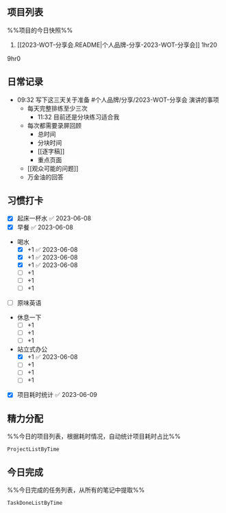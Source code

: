 ## 项目列表
%%项目的今日快照%%
1. [[2023-WOT-分享会.README|个人品牌-分享-2023-WOT-分享会]] 1hr20

9hr0

## 日常记录
- 09:32 写下这三天关于准备 #个人品牌/分享/2023-WOT-分享会 演讲的事项
	- 每天完整排练至少三次
		- 11:32 目前还是分块练习适合我
	- 每次都需要录屏回顾
		- 总时间
		- 分块时间
		- [[逐字稿]]
		- 重点页面
	- [[观众可能的问题]]
	- 万金油的回答

## 习惯打卡
- [x] 起床一杯水 ✅ 2023-06-08
- [x] 早餐 ✅ 2023-06-08
- 喝水
	- [x] +1 ✅ 2023-06-08
	- [x] +1 ✅ 2023-06-08
	- [x] +1 ✅ 2023-06-08
	- [ ] +1
	- [ ] +1
	- [ ] +1
- [ ] 原味英语
- 休息一下
	- [ ] +1
	- [ ] +1
	- [ ] +1
- 站立式办公
	- [x] +1 ✅ 2023-06-08
	- [ ] +1
	- [ ] +1
	- [ ] +1
- [x] 项目耗时统计 ✅ 2023-06-09
		
## 精力分配
%%今日的项目列表，根据耗时情况，自动统计项目耗时占比%%
```PeriodicPARA
ProjectListByTime
```

## 今日完成
%%今日完成的任务列表，从所有的笔记中提取%%
```PeriodicPARA
TaskDoneListByTime
```
